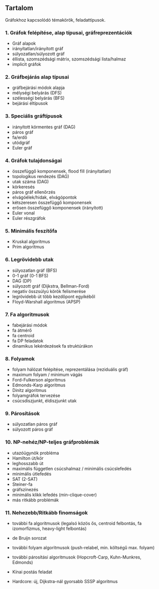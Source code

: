 ## Tartalom

Gráfokhoz kapcsolódó témakörök, feladattípusok.

### 1. Gráfok felépítése, alap típusai, gráfreprezentációk

- Gráf alapok
- irányítatlan/irányított gráf
- súlyozatlan/súlyozott gráf
- éllista, szomszédsági mátrix, szomszédsági lista/halmaz
- implicit gráfok

### 2. Gráfbejárás alap típusai

- gráfbejárási módok alapja
- mélységi belyárás (DFS)
- szélességi belyárás (BFS)
- bejárási éltípusok

### 3. Speciális gráftípusok

- irányított körmentes gráf (DAG)
- páros gráf
- fa/erdő
- utódgráf
- Euler gráf

### 4. Gráfok tulajdonságai

- összefüggő komponensek, flood fill (irányítatlan)
- topologikus rendezés (DAG)
- utak száma (DAG)
- körkeresés
- páros gráf ellenőrzés
- elvágóélek/hidak, elvágópontok
- kétszeresen összefüggő komponensek
- erősen összefüggő komponensek (irányított)
- Euler vonal
- Euler részgráfok

### 5. Minimális feszítőfa

- Kruskal algoritmus
- Prim algoritmus

### 6. Legrövidebb utak

- súlyozatlan gráf (BFS)
- 0-1 gráf (0-1 BFS)
- DAG (DP)
- súlyozott gráf (Dijkstra, Bellman-Ford)
- negatív összsúlyú körök felismerése
- legrövidebb út több kezdőpont egyikéből
- Floyd-Warshall algoritmus (APSP)

### 7. Fa algoritmusok

- fabejárási módok
- fa átmérő
- fa centroid
- fa DP feladatok
- dinamikus lekérdezések fa struktúrákon

### 8. Folyamok

- folyam hálózat felépítése, reprezentálása (reziduális gráf)
- maximum folyam / minimum vágás
- Ford-Fulkerson algoritmus
- Edmonds-Karp algoritmus
- Dinitz algoritmus
- folyamgráfok tervezése
- csúcsdiszjunkt, éldiszjunkt utak

### 9. Párosítások

- súlyozatlan páros gráf
- súlyozott páros gráf

### 10. NP-nehéz/NP-teljes gráfproblémák

- utazóügynök probléma
- Hamilton út/kör
- leghosszabb út
- maximális független csúcshalmaz / minimális csúcslefedés
- minimális útlefedés
- SAT (2-SAT)
- Steiner-fa
- gráfszínezés
- minimális klikk lefedés (min-clique-cover)
- más ritkább problémák

### 11. Nehezebb/Ritkább finomságok

- további fa algoritmusok (legalsó közös ős, centroid felbontás, fa izomorfizmus, heavy-light felbontás)
- de Bruijn sorozat
- további folyam algoritmusok (push-relabel, min. költségű max. folyam)
- további párosítási algoritmusok (Hopcroft-Carp, Kuhn-Munkres, Edmonds)
- Kínai postás feladat

- Hardcore: új, Dijkstra-nál gyorsabb SSSP algoritmus